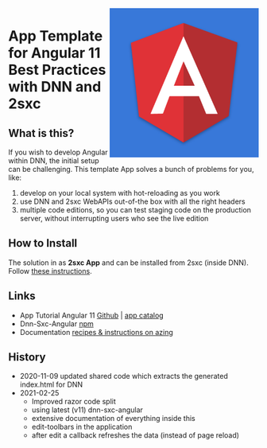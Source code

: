 <img src="app-icon.png" width="300px" align="right">

# App Template for Angular 11 Best Practices with DNN and 2sxc

## What is this?

If you wish to develop Angular within DNN, the initial setup can be challenging. This template App solves a bunch of problems for you, like:

1. develop on your local system with hot-reloading as you work
1. use DNN and 2sxc WebAPIs out-of-the box with all the right headers
1. multiple code editions, so you can test staging code on the production server, without interrupting users who see the live edition

## How to Install

The solution in as **2sxc App** and can be installed from 2sxc (inside DNN). Follow [these instructions](https://azing.org/2sxc/r/oCmPBI3p).

## Links

* App Tutorial Angular 11 [Github](https://github.com/2sic/app-template-angular) | [app catalog](https://2sxc.org/en/apps/app/tutorial-angular-8)
* Dnn-Sxc-Angular [npm](https://www.npmjs.com/package/@2sic.com/dnn-sxc-angular)
* Documentation [recipes & instructions on azing](https://azing.org/2sxc/l/VPE4Usua/angular-apps-development)


## History

* 2020-11-09 updated shared code which extracts the generated index.html for DNN
* 2021-02-25 
    * Improved razor code split
    * using latest (v11) dnn-sxc-angular
    * extensive documentation of everything inside this
    * edit-toolbars in the application
    * after edit a callback refreshes the data (instead of page reload)